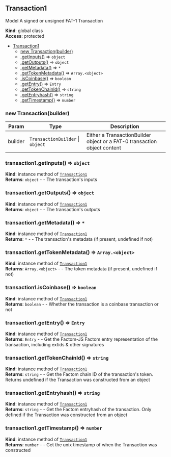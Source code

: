 <a name="Transaction1"></a>

## Transaction1
Model A signed or unsigned FAT-1 Transaction

**Kind**: global class  
**Access**: protected  

* [Transaction1](#Transaction1)
    * [new Transaction(builder)](#new_Transaction1_new)
    * [.getInputs()](#Transaction1+getInputs) ⇒ <code>object</code>
    * [.getOutputs()](#Transaction1+getOutputs) ⇒ <code>object</code>
    * [.getMetadata()](#Transaction1+getMetadata) ⇒ <code>\*</code>
    * [.getTokenMetadata()](#Transaction1+getTokenMetadata) ⇒ <code>Array.&lt;object&gt;</code>
    * [.isCoinbase()](#Transaction1+isCoinbase) ⇒ <code>boolean</code>
    * [.getEntry()](#Transaction1+getEntry) ⇒ <code>Entry</code>
    * [.getTokenChainId()](#Transaction1+getTokenChainId) ⇒ <code>string</code>
    * [.getEntryhash()](#Transaction1+getEntryhash) ⇒ <code>string</code>
    * [.getTimestamp()](#Transaction1+getTimestamp) ⇒ <code>number</code>

<a name="new_Transaction1_new"></a>

### new Transaction(builder)

| Param | Type | Description |
| --- | --- | --- |
| builder | <code>TransactionBuilder</code> \| <code>object</code> | Either a TransactionBuilder object or a FAT-0 transaction object content |

<a name="Transaction1+getInputs"></a>

### transaction1.getInputs() ⇒ <code>object</code>
**Kind**: instance method of [<code>Transaction1</code>](#Transaction1)  
**Returns**: <code>object</code> - - The transaction's inputs  
<a name="Transaction1+getOutputs"></a>

### transaction1.getOutputs() ⇒ <code>object</code>
**Kind**: instance method of [<code>Transaction1</code>](#Transaction1)  
**Returns**: <code>object</code> - - The transaction's outputs  
<a name="Transaction1+getMetadata"></a>

### transaction1.getMetadata() ⇒ <code>\*</code>
**Kind**: instance method of [<code>Transaction1</code>](#Transaction1)  
**Returns**: <code>\*</code> - - The transaction's metadata (if present, undefined if not)  
<a name="Transaction1+getTokenMetadata"></a>

### transaction1.getTokenMetadata() ⇒ <code>Array.&lt;object&gt;</code>
**Kind**: instance method of [<code>Transaction1</code>](#Transaction1)  
**Returns**: <code>Array.&lt;object&gt;</code> - - The token metadata (if present, undefined if not)  
<a name="Transaction1+isCoinbase"></a>

### transaction1.isCoinbase() ⇒ <code>boolean</code>
**Kind**: instance method of [<code>Transaction1</code>](#Transaction1)  
**Returns**: <code>boolean</code> - - Whether the transaction is a coinbase transaction or not  
<a name="Transaction1+getEntry"></a>

### transaction1.getEntry() ⇒ <code>Entry</code>
**Kind**: instance method of [<code>Transaction1</code>](#Transaction1)  
**Returns**: <code>Entry</code> - - Get the Factom-JS Factom entry representation of the transaction, including extids & other signatures  
<a name="Transaction1+getTokenChainId"></a>

### transaction1.getTokenChainId() ⇒ <code>string</code>
**Kind**: instance method of [<code>Transaction1</code>](#Transaction1)  
**Returns**: <code>string</code> - - Get the Factom chain ID of the transaction's token. Returns undefined if the Transaction was constructed from an object  
<a name="Transaction1+getEntryhash"></a>

### transaction1.getEntryhash() ⇒ <code>string</code>
**Kind**: instance method of [<code>Transaction1</code>](#Transaction1)  
**Returns**: <code>string</code> - - Get the Factom entryhash of the transaction. Only defined if the Transaction was constructed from an object  
<a name="Transaction1+getTimestamp"></a>

### transaction1.getTimestamp() ⇒ <code>number</code>
**Kind**: instance method of [<code>Transaction1</code>](#Transaction1)  
**Returns**: <code>number</code> - - Get the unix timestamp of when the Transaction was constructed  
